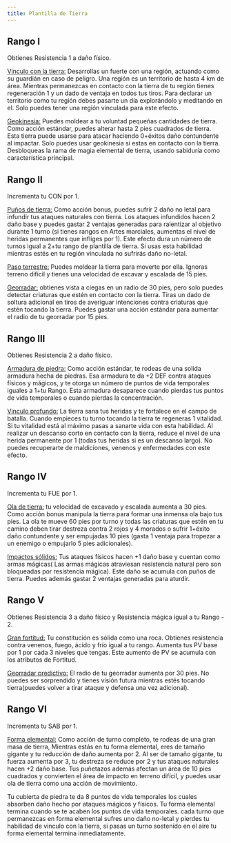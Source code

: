 ```yaml
---
title: Plantilla de Tierra
---
```


## Rango I

Obtienes Resistencia 1 a daño físico. 

<u>Vinculo con la tierra:</u> Desarrollas un fuerte con una región, actuando como su guardián en caso de peligro. Una región es un territorio de hasta 4 km de área. Mientras permanezcas en contacto con la tierra de tu región tienes regeneración 1 y un dado de ventaja en todos tus tiros. Para declarar un territorio como tu región debes pasarte un día explorándolo y meditando en el. Solo puedes tener una región vinculada para este efecto.

<u>Geokinesia:</u> Puedes moldear a tu voluntad pequeñas cantidades de tierra. Como acción estándar, puedes alterar hasta 2 pies cuadrados de tierra. Esta tierra puede usarse para atacar haciendo 0+éxitos daño contundente al impactar. Solo puedes usar geokinesia si estas en contacto con la tierra. Desbloqueas la rama de magia elemental de tierra, usando sabiduría como característica principal.

## Rango II

Incrementa tu CON por 1.

<u>Puños de tierra:</u> Como acción bonus, puedes sufrir 2 daño no letal para infundir tus ataques naturales con tierra. Los ataques infundidos hacen 2 daño base y puedes gastar 2 ventajas generadas para ralentizar al objetivo durante 1 turno (si tienes rangos en Artes marciales, aumentas el nivel de heridas permanentes que infliges por 1). Este efecto dura un número de turnos igual a 2+tu rango de plantilla de tierra. Si usas esta habilidad mientras estés en tu región vinculada no sufrirás daño no-letal.

<u>Paso terrestre:</u> Puedes moldear la tierra para moverte por ella. Ignoras terreno difícil y tienes una velocidad de excavar y escalada de 15 pies.

<u>Georradar:</u> obtienes vista a ciegas en un radio de 30 pies, pero solo puedes detectar criaturas que estén en contacto con la tierra. Tiras un dado de soltura adicional en tiros de averiguar intenciones contra criaturas que estén tocando la tierra. Puedes gastar una acción estándar para aumentar el radio de tu georradar por 15 pies.

## Rango III 

Obtienes Resistencia 2 a daño físico. 

<u>Armadura de piedra:</u> Como acción estándar, te rodeas de una solida armadura hecha de piedras. Esa armadura te da +2 DEF contra ataques físicos y mágicos, y te otorga un número de puntos de vida temporales iguales a 1+tu Rango. Esta armadura desaparece cuando pierdas tus puntos de vida temporales o cuando pierdas la concentración.

<u>Vinculo profundo:</u> La tierra sana tus heridas y te fortalece en el campo de batalla. Cuando empieces tu turno tocando la tierra te regeneras 1 vitalidad. Si tu vitalidad está al máximo pasas a sanarte vida con esta habilidad. Al realizar un descanso corto en contacto con la tierra, reduce el nivel de una herida permanente por 1 (todas tus heridas si es un descanso largo). No puedes recuperarte de maldiciones, venenos y enfermedades con este efecto.

## Rango IV 

Incrementa tu FUE por 1.

<u>Ola de tierra:</u> tu velocidad de excavado y escalada aumenta a 30 pies. Como acción bonus manipula la tierra para formar una inmensa ola bajo tus pies. La ola te mueve 60 pies por turno y todas las criaturas que estén en tu camino deben tirar destreza contra 2 rojos y 4 morados o sufrir 1+éxito daño contundente y ser empujadas 10 pies (gasta 1 ventaja para tropezar a un enemigo o empujarlo 5 pies adicionales).

<u>Impactos sólidos:</u> Tus ataques físicos hacen +1 daño base y cuentan como armas mágicas( Las armas mágicas atraviesan resistencia natural pero son bloqueadas por resistencia mágica). Este daño se acumula con puños de tierra. Puedes además gastar 2 ventajas generadas para aturdir.

## Rango V 

Obtienes Resistencia 3 a daño físico y Resistencia mágica igual a tu Rango - 2.

<u>Gran fortitud:</u> Tu constitución es sólida como una roca. Obtienes resistencia contra venenos, fuego, ácido y frío igual a tu rango. Aumenta tus PV base por 1 por cada 3 niveles que tengas. Este aumento de PV se acumula con los atributos de Fortitud.

<u>Georradar predictivo:</u> El radio de tu georradar aumenta por 30 pies. No puedes ser sorprendido y tienes visión futura mientras estés tocando tierra(puedes volver a tirar ataque y defensa una vez adicional).

## Rango VI

 Incrementa tu SAB por 1.

<u>Forma elemental:</u> Como acción de turno completo, te rodeas de una gran masa de tierra, Mientras estás en tu forma elemental, eres de tamaño gigante y tu reducción de daño aumenta por 2. Al ser de tamaño gigante, tu fuerza aumenta por 3, tu destreza se reduce por 2 y tus ataques naturales hacen +2 daño base. Tus puñetazos además afectan un área de 10 pies cuadrados y convierten el área de impacto en terreno difícil, y puedes usar ola de tierra como una acción de movimiento.

Tu cubierta de piedra te da 8 puntos de vida temporales los cuales absorben daño hecho por ataques mágicos y físicos. Tu forma elemental termina cuando se te acaben los puntos de vida temporales. cada turno que permanezcas en forma elemental sufres uno daño no-letal y  pierdes tu habilidad de vinculo con la tierra, si pasas un turno sostenido en el aire tu forma elemental termina inmediatamente.